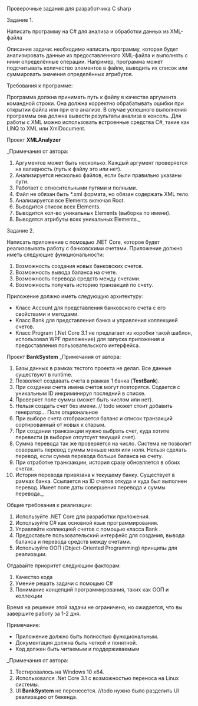 Проверочные задания для разработчика C
sharp

Задание 1.

Написать программу на C# для анализа и обработки данных из XML-файла

Описание задачи: необходимо написать программу, которая будет анализировать данные из предоставленного XML-файла и выполнять с ними определённые операции. Например, программа может подсчитывать количество элементов в файле, выводить их список или суммировать значения определённых атрибутов.

Требования к программе:

Программа должна принимать путь к файлу в качестве аргумента командной строки. Она должна корректно обрабатывать ошибки при открытии файла или при его анализе. В случае успешного выполнения программы она должна вывести результаты анализа в консоль. Для работы с XML можно использовать встроенные средства C#, такие как LINQ to XML или XmlDocument.

Проект **XMLAnalyzer**

_Примечания от автора:
  1. Аргументов может быть несколько. Каждый аргумент проверяется на валидность (путь к файлу это или нет).
  2. Анализируется несколько файлов, если были правильно указаны пути.
  3. Работает с относительными путями и полными.
  4. Файл не обязан быть *.xml формата, но обязан содержать XML тело.
  5. Анализируется все Elements включая Root.
  6. Выводится список всех Elements.
  7. Выводится кол-во уникальных Elements (выборка по имени).
  8. Выводятся атрибуты всех уникальных Elements._

Задание 2.

Написать приложение с помощью .NET Core, которое будет реализовывать работу с банковскими счетами. Приложение должно иметь следующие функциональности:
1. Возможность создания новых банковских счетов.
2. Возможность вывода баланса на счете.
3. Возможность перевода средств между счетами.
4. Возможность получать историю транзакций по счету.

Приложение должно иметь следующую архитектуру:
- Класс Account для представления банковского счета с его свойствами и методами.
- Класс Bank для представления банка и управления коллекцией счетов.
- Класс Program (.Net Core 3.1 не предлагает из коробки такой шаблон, использовал WPF приложение) для запуска приложения и предоставления пользовательского интерфейса.

Проект **BankSystem**
_Примечания от автора:
  1. Базы данных в рамках тестого проекта не делал. Все данные существуют в runtime.
  2. Позволяет создавать счета в рамках 1 банка (**TestBank**).
  3. При создании счета имена счетов могут повторятся. Содается с уникальным ID инкриминируя последний в списке.
  5. Проверяет поле суммы (может быть числом или нет).
  6. Нельзя создать счет без имени. // todo может стоит добавить генератор... Поле опциональное
  7. При выборе счета отображается баланс и список транзакций сортированный от новых к старым.
  8. При создании транкзакции нужно выбрать счет, куда хотите перевести (в выборке отсутсует текущий счет).
  9. Сумма перевода так же проверяется на число. Система не позволит совершить перевод суммы меньше ноля или ноля. Нельзя сделать перевод, если сумма перевода больше баланса на счету.
  10. При отработке транкзакции, история сразу обновляется в обоих счетах.
  11. История перевода привязана к текущему банку. Существует в рамках банка. Ссылается на ID счетов откуда и куда был выполнен перевод. Имеет поле даты совершения перевода и суммы перевода._

Общие требования к реализации:
1. Используйте .NET Core для разработки приложения.
2. Используйте C# как основной язык программирования.
3. Управляйте коллекцией счетов с помощью класса Bank .
4. Предоставьте пользовательский интерфейс для создания, вывода баланса и перевода средств между счетами.
6. Используйте ООП (Object-Oriented Programming) принципы для реализации.

Отдавайте приоритет следующим факторам:
1. Качество кода
2. Умение решать задачи с помощью C#
3. Понимание концепций программирования, таких как ООП и коллекции

Время на решение этой задачи не ограничено, но ожидается, что вы завершите работу за 1-2 дня.

Примечание:
- Приложение должно быть полностью функциональным.
- Документация должна быть четкой и понятной.
- Код должен быть читаемым и поддерживаемым

_Примечания от автора:
  1. Тестировалось на Windows 10 x64.
  2. Использовался .Net Core 3.1 с возможностью переноса на Linux системы.
  3. UI **BankSystem** не перенесется. //todo нужно было разделить UI реализацию от бекенда.
